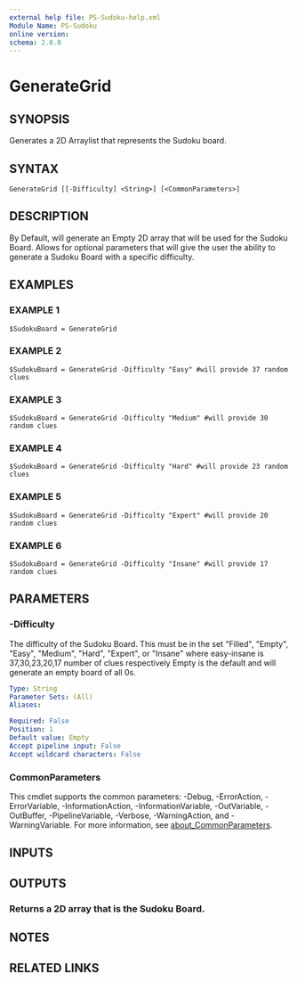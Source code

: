 ```yaml
---
external help file: PS-Sudoku-help.xml
Module Name: PS-Sudoku
online version:
schema: 2.0.0
---
```


# GenerateGrid

## SYNOPSIS
Generates a 2D Arraylist that represents the Sudoku board.

## SYNTAX

```
GenerateGrid [[-Difficulty] <String>] [<CommonParameters>]
```

## DESCRIPTION
By Default, will generate an Empty 2D array that will be used for the Sudoku Board.
Allows for optional parameters that will give the user the ability to generate a Sudoku Board with a specific difficulty.

## EXAMPLES

### EXAMPLE 1
```
$SudokuBoard = GenerateGrid
```

### EXAMPLE 2
```
$SudokuBoard = GenerateGrid -Difficulty "Easy" #will provide 37 random clues
```

### EXAMPLE 3
```
$SudokuBoard = GenerateGrid -Difficulty "Medium" #will provide 30 random clues
```

### EXAMPLE 4
```
$SudokuBoard = GenerateGrid -Difficulty "Hard" #will provide 23 random clues
```

### EXAMPLE 5
```
$SudokuBoard = GenerateGrid -Difficulty "Expert" #will provide 20 random clues
```

### EXAMPLE 6
```
$SudokuBoard = GenerateGrid -Difficulty "Insane" #will provide 17 random clues
```

## PARAMETERS

### -Difficulty
The difficulty of the Sudoku Board.
This must be in the set "Filled", "Empty", "Easy", "Medium", "Hard", "Expert", or "Insane" where easy-insane is 37,30,23,20,17 number of clues respectively
Empty is the default and will generate an empty board of all 0s.

```yaml
Type: String
Parameter Sets: (All)
Aliases:

Required: False
Position: 1
Default value: Empty
Accept pipeline input: False
Accept wildcard characters: False
```

### CommonParameters
This cmdlet supports the common parameters: -Debug, -ErrorAction, -ErrorVariable, -InformationAction, -InformationVariable, -OutVariable, -OutBuffer, -PipelineVariable, -Verbose, -WarningAction, and -WarningVariable. For more information, see [about_CommonParameters](http://go.microsoft.com/fwlink/?LinkID=113216).

## INPUTS

## OUTPUTS

### Returns a 2D array that is the Sudoku Board.
## NOTES

## RELATED LINKS

